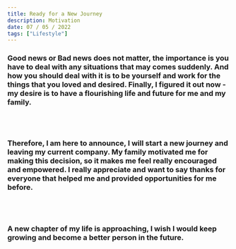 ```yaml
---
title: Ready for a New Journey
description: Motivation
date: 07 / 05 / 2022
tags: ["Lifestyle"]
---
```


<h3>Good news or Bad news does not matter, the importance is you have to deal with any situations that may comes suddenly. And how you should deal with it is to be yourself and work for the things that you loved and desired. Finally, I figured it out now - my desire is to have a flourishing life and future for me and my family.</h3>
<br/>
<br/>
<h3>Therefore, I am here to announce, I will start a new journey and leaving my current company. My family motivated me for making this decision, so it makes me feel really encouraged and empowered. I really appreciate and want to say thanks for everyone that helped me and provided opportunities for me before.</h3>
<br/>
<br/>
<h3>A new chapter of my life is approaching, I wish I would keep growing and become a better person in the future.</h3>
<br/>
<br/>